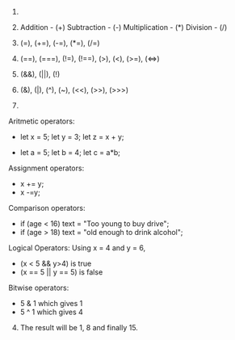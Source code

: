 1.
1. Addition - (+)
   Subtraction - (-)
   Multiplication - (*)
   Division - (/)

2. (=), (+=), (-=), (*=), (/=)


3. (==), (===), (!=), (!==), (>), (<), (>=), (<=>)

4. (&&), (||), (!)

5. (&), (|), (^), (~), (<<), (>>), (>>>)


2.
  Aritmetic operators: 
  - let x = 5;
    let y = 3;
    let z = x + y;

  - let a = 5;
    let b = 4;
    let c = a*b;

  Assignment operators:
  - x += y;
  - x -=y;

  Comparison operators:
  - if (age < 16) text = "Too young to buy drive";
  - if (age > 18) text = "old enough to drink alcohol";

  Logical Operators:
  Using x = 4 and y = 6,
  - (x < 5 && y>4) is true
  - (x == 5 || y == 5) is false

  Bitwise operators:
  - 5 & 1 which gives 1
  - 5 ^ 1 which gives 4

4. The result will be 1, 8 and finally 15.


  


  

